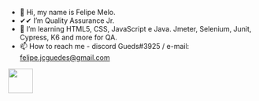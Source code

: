 - 👋 Hi, my name is Felipe Melo.
- ✔✔ I’m Quality Assurance Jr.
- 🌱 I’m learning HTML5, CSS, JavaScript e Java. Jmeter, Selenium, Junit, Cypress, K6 and more for QA.
- 📫 How to reach me - discord Gueds#3925 /   e-mail: felipe.jcguedes@gmail.com

<a href = "https://www.linkedin.com/in/felipegmelo/">  
            <img src="https://cdn.jsdelivr.net/gh/devicons/devicon/icons/linkedin/linkedin-original.svg" align="center" height="50" Width="50" />          
</a>

<!---
felipe-gds/felipe-gds is a ✨ special ✨ repository because its `README.md` (this file) appears on your GitHub profile.
You can click the Preview link to take a look at your changes.
--->

